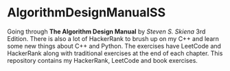 # AlgorithmDesignManualSS

Going through **The Algorithm Design Manual** by *Steven S. Skiena* 3rd Edition.  There is also a lot of HackerRank to brush up on my C++ and learn some new things about C++ and Python. The exercises have LeetCode and HackerRank along with traditional exercises at the end of each chapter.  This repository contains my HackerRank, LeetCode and book exercises. 
